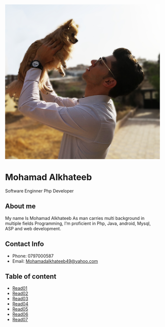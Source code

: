 
![My Image](images/D.jpg)


# Mohamad Alkhateeb
Software Enginner
Php Developer

## About me
My name Is Mohamad Alkhateeb
As man carries multi background in multiple fields Programming,  I’m proficient in Php, Java, android, Mysql, ASP and web development.

## Contact Info
- Phone: 0797000587
- Email: Mohamadalkhateeb49@yahoo.com

## Table of content

- [Read01](https://alkhateeb49.github.io/reading-notes/read01)
- [Read02](https://alkhateeb49.github.io/reading-notes/read02)
- [Read03](https://alkhateeb49.github.io/reading-notes/read03)
- [Read04](https://alkhateeb49.github.io/reading-notes/read04)
- [Read05](https://alkhateeb49.github.io/reading-notes/read05)
- [Read06](https://alkhateeb49.github.io/reading-notes/read06b)
- [Read07](https://alkhateeb49.github.io/reading-notes/read07)

